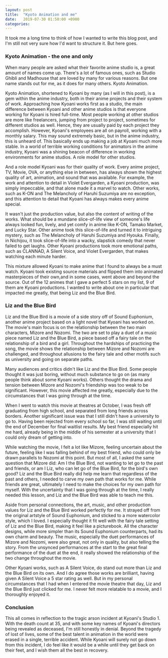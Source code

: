 ```yaml
---
layout: post
title:  "Kyoto Animation and me"
date:   2019-07-30 01:50:00 +0900
categories:
---
```

It took me a long time to think of how I wanted to write this blog post, and I'm still not very sure how I'd want to structure it. But here goes.

### Kyoto Animation - the one and only

When many people are asked what their favorite anime studio is, a great amount of names come up. There's a lot of famous ones, such as Studio Ghibli and Madhouse that are loved by many for various reasons. But one name stands out for me, as it does for many others. Kyoto Animation.

Kyoto Animation, shortened to Kyoani by many (as I will in this post), is a gem within the anime industry, both in their anime projects and their system of work. Approaching how Kyoani works first as a studio, the main difference between Kyoani and other anime studios is that everyone working for Kyoani is hired full-time. Most people working at other studios are more like freelancers, jumping from project to project, sometimes for different studios as well. Hence, they are usually paid by each project they accomplish. However, Kyoani's employees are all on payroll, working with a monthly salary. This may sound extremely basic, but in the anime industry, this is unheard of. This basically ends up making a job at Kyoani much more stable. In a world of terrible working conditions for animators in the anime industry, Kyoani was a shining beacon of difference in working environments for anime studios. A role model for other studios.

And a role model Kyoani was for their quality of work. Every anime project, TV, Movie, OVA, or anything else in between, has always shown the highest quality of art, animation, and sound that was available. For example, the work and attention to detail in Violet Evergarden, a Kyoani production, was simply impeccable, and that alone made it a marvel to watch. Other works, such as K-ON and The Melancholy of Haruhi Suzumiya are no exception, and this attention to detail that Kyoani has always makes every anime special.

It wasn't just the production value, but also the content of writing of the works. What should be a mundane slice-of-life view of someone's life always looked fun, lively, and yet comfy in anime like K-ON, Tamako Market, and Lucky Star. Other anime took this slice-of-life and turned it to intriguing mystery, such as The Melancholy of Haruhi Suzumiya and Hyouka. Finally, in Nichijou, it took slice-of-life into a wacky, slapstick comedy that never failed to get laughs. Other Kyoani productions took more emotional paths, such as CLANNAD, A Silent Voice, and Violet Evergarden, that makes watching each minute harder.

This mixture allowed Kyoani to make anime that I found to always be a must watch. Kyoani took existing source materials and flipped them into animated masterpieces of their own,and in some cases, went above and beyond the source. Out of the 12 animes that I gave a perfect 5 stars on my list, 9 of them are Kyoani productions. I wanted to write about one in particular that impacted me greatly, that being Liz and the Blue Bird.

### Liz and the Blue Bird

Liz and the Blue Bird is a movie of a side story off of Sound Euphonium, another anime project based on a light novel that Kyoani has worked on. The movie's main focus is on the relationship between the two main characters, Mizore and Nozomi. The two are set to play a duet of a music piece named Liz and the Blue Bird, a piece based off a fairy tale on the relationship of a bird and a girl. Throughout the hardships of practicing the song, the movie shows the relationship between Mizore and Nozomi are challenged, and throughout allusions to the fairy tale and other motifs such as university and going on separate paths. 

Many audiences and critics didn't like Liz and the Blue Bird. Some people thought it was just boring, without much substance to go on (as many people think about some Kyoani works). Others thought the drama and tension between Mizore and Nozomi's friendship was too weak to be significant. However, this movie affected me greatly, especially due to the circumstances that I was going through at the time.

When I went to watch this movie at theatres at October, I was fresh off graduating from high school, and separated from long friends across borders. Another significant issue was that I still didn't have a university to go to. Having been rejected from every school so far, I was still waiting until the end of December for final waitlist results. My best friend especially hit me hard, already being in the middle of his semester at a university that I could only dream of getting into.

While watching the movie, I felt a lot like Mizore, feeling uncertain about the future, feeling like I was falling behind of my best friend, who could only be drawn parallels to Nozomi at this point. But most of all, I asked the same question that Mizore did: Am I the Blue Bird, not wanting to let go to the past and friends, or am I Liz, who can let go of the Blue Bird, for the bird's own good? Liz and the Blue Bird really did help me learn that regardless of the past and others, I needed to carve my own path that works for me. While friends are great, ultimately I need to make the choices for my own path for myself. With the uncertainty that I was going through at the time, I really needed this lesson, and Liz and the Blue Bird was able to teach me this.

Aside from personal connections, the art, music, and other production values for Liz and the Blue Bird worked perfectly for me. It strayed off from the original artstyle of Sound Euphonium, and sticked to a more watercolor style, which I loved. I especially thought it fit well with the fairy tale setting of Liz and the Blue Bird, making it feel like a picturebook. All the character designs, while more simpler than its Sound Euphonium counterparts, had its own charm and beauty. The music, especially the duet performances of Mizore and Nozomi, were also great, not only in quality, but also telling the story. From the unsynced performances at the start to the great final performance of the duet at the end, it really showed the relationship of the two change throughout the movie.

Other Kyoani works, such as A Silent Voice, do stand out more than Liz and the Blue Bird on its own. And I do agree those works are brilliant, having given A Silent Voice a 5 star rating as well. But in my personal circumstances that I had when I entered the movie theatre that day, Liz and the Blue Bird just clicked for me. I never felt more relatable to a movie, and I thoroughly enjoyed it.

### Conclusion

This all comes in reflection to the tragic arson incident at Kyoani's Studio 1. With the death count at 35, and with some key names of Kyoani's directors being revealed as deceased, I'm still honestly in denial. Beyond the tragedy of lost of lives, some of the best talent in animation in the world were erased in a single, terrible accident. While Kyoani will surely not go down from this incident, I do feel like it would be a while until they get back on their feet, and I wish them all the best in recovery.